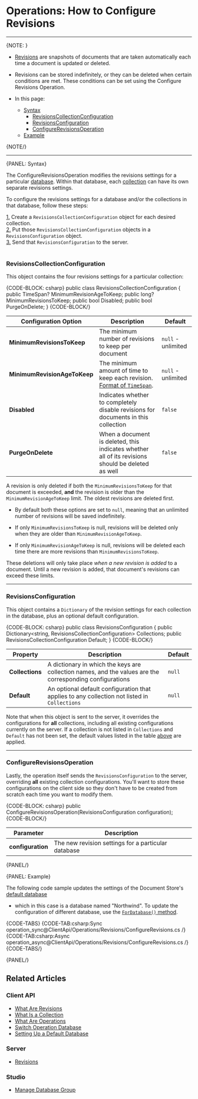﻿# Operations: How to Configure Revisions

---

{NOTE: }

* [Revisions](../../../server/extensions/revisions) are snapshots of documents that are taken automatically each time a 
document is updated or deleted.  

* Revisions can be stored indefinitely, or they can be deleted when certain conditions are met. These conditions can be set 
using the Configure Revisions Operation.  

* In this page:  
  * [Syntax](../../../client-api/operations/revisions/configure-revisions#syntax)  
      * [RevisionsCollectionConfiguration](../../../client-api/operations/revisions/configure-revisions#revisionscollectionconfiguration)  
      * [RevisionsConfiguration](../../../client-api/operations/revisions/configure-revisions#revisionsconfiguration)  
      * [ConfigureRevisionsOperation](../../../client-api/operations/revisions/configure-revisions#configurerevisionsoperation)  
  * [Example](../../../client-api/operations/revisions/configure-revisions#example)  

{NOTE/}

---

{PANEL: Syntax}

The ConfigureRevisionsOperation modifies the revisions settings for a particular [database](../../../studio/database/settings/manage-database-group). 
Within that database, each [collection](../../../client-api/faq/what-is-a-collection) can have its own separate revisions 
settings.  

To configure the revisions settings for a database and/or the collections in that database, follow these steps:  

[1.](../../../client-api/operations/revisions/configure-revisions#revisionscollectionconfiguration) Create a 
`RevisionsCollectionConfiguration` object for each desired collection.  
[2.](../../../client-api/operations/revisions/configure-revisions#revisionsconfiguration) Put those 
`RevisionsCollectionConfiguration` objects in a `RevisionsConfiguration` object.  
[3.](../../../client-api/operations/revisions/configure-revisions#configurerevisionsoperation) Send that 
`RevisionsConfiguration` to the server.  
<br/>
### RevisionsCollectionConfiguration

This object contains the four revisions settings for a particular collection:  

{CODE-BLOCK: csharp}
public class RevisionsCollectionConfiguration
{
    public TimeSpan? MinimumRevisionAgeToKeep;
    public long? MinimumRevisionsToKeep;
    public bool Disabled;
    public bool PurgeOnDelete;
}
{CODE-BLOCK/}

| Configuration Option | Description | Default |
| - | - | - |
| **MinimumRevisionsToKeep** | The minimum number of revisions to keep per document | `null` - unlimited |
| **MinimumRevisionAgeToKeep** | The minimum amount of time to keep each revision. [Format of `TimeSpan`](https://docs.microsoft.com/en-us/dotnet/api/system.timespan). | `null` - unlimited |
| **Disabled** | Indicates whether to completely disable revisions for documents in this collection | `false` |
| **PurgeOnDelete** | When a document is deleted, this indicates whether all of its revisions should be deleted as well | `false` |

A revision is only deleted if both the `MinimumRevisionsToKeep` for that document is exceeded, **and** the revision is older 
than the `MinimumRevisionAgeToKeep` limit. The oldest revisions are deleted first.  

* By default both these options are set to `null`, meaning that an unlimited number of revisions will be saved 
indefinitely.  

* If only `MinimumRevisionsToKeep` is null, revisions will be deleted only when they are older than 
`MinimumRevisionAgeToKeep`.  

* If only `MinimumRevisionAgeToKeep` is null, revisions will be deleted each time there are more revisions than 
`MinimumRevisionsToKeep`.  

These deletions will only take place _when a new revision is added_ to a document. Until a new revision is added, that 
document's revisions can exceed these limits.  

---

### RevisionsConfiguration

This object contains a `Dictionary` of the revision settings for each collection in the database, plus an optional default 
configuration.  

{CODE-BLOCK: csharp}
public class RevisionsConfiguration
{
        public Dictionary<string, RevisionsCollectionConfiguration> Collections;
        public RevisionsCollectionConfiguration Default;
}
{CODE-BLOCK/}

| Property | Description | Default |
| - | - | - |
| **Collections** | A dictionary in which the keys are collection names, and the values are the corresponding configurations | `null` |
| **Default** | An optional default configuration that applies to any collection not listed in `Collections` | `null` |

Note that when this object is sent to the server, it overrides the configurations for **all** collections, including all existing 
configurations currently on the server. If a collection is not listed in `Collections` and `Default` has not been set, the 
default values listed in the table [above](../../../client-api/operations/revisions/configure-revisions#revisionscollectionconfiguration) 
are applied.  

---

### ConfigureRevisionsOperation

Lastly, the operation itself sends the `RevisionsConfiguration` to the server, overriding **all** existing collection configurations. 
You'll want to store these configurations on the client side so they don't have to be created from scratch each time you want to 
modify them.  

{CODE-BLOCK: csharp}
public ConfigureRevisionsOperation(RevisionsConfiguration configuration);
{CODE-BLOCK/}

| Parameter | Description |
| - | - |
| **configuration** | The new revision settings for a particular database |

{PANEL/}

{PANEL: Example}

The following code sample updates the settings of the Document Store's [default database](../../../client-api/setting-up-default-database) 
- which in this case is a database named "Northwind". To update the configuration of different database, use the 
[`ForDatabase()` method](../../../client-api/operations/how-to/switch-operations-to-a-different-database).

{CODE-TABS}
{CODE-TAB:csharp:Sync operation_sync@ClientApi/Operations/Revisions/ConfigureRevisions.cs /}
{CODE-TAB:csharp:Async operation_async@ClientApi/Operations/Revisions/ConfigureRevisions.cs /}
{CODE-TABS/}

{PANEL/}

## Related Articles

### Client API

- [What Are Revisions](../../../client-api/session/revisions/what-are-revisions)
- [What Is a Collection](../../../client-api/faq/what-is-a-collection)
- [What Are Operations](../../../client-api/operations/what-are-operations)
- [Switch Operation Database](../../../client-api/operations/how-to/switch-operations-to-a-different-database)
- [Setting Up a Default Database](../../../client-api/setting-up-default-database)

### Server

- [Revisions](../../../server/extensions/revisions)

### Studio

- [Manage Database Group](../../../studio/database/settings/manage-database-group)

